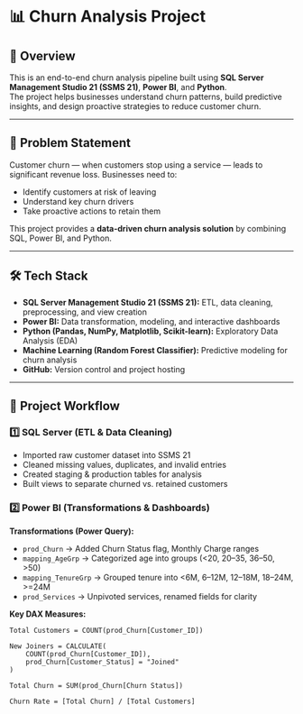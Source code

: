 # 📊 Churn Analysis Project  

## 📌 Overview  
This is an end-to-end churn analysis pipeline built using **SQL Server Management Studio 21 (SSMS 21)**, **Power BI**, and **Python**.  
The project helps businesses understand churn patterns, build predictive insights, and design proactive strategies to reduce customer churn.  

---

## 🎯 Problem Statement  
Customer churn — when customers stop using a service — leads to significant revenue loss. Businesses need to:  

- Identify customers at risk of leaving  
- Understand key churn drivers  
- Take proactive actions to retain them  

This project provides a **data-driven churn analysis solution** by combining SQL, Power BI, and Python.  

---

## 🛠️ Tech Stack  

- **SQL Server Management Studio 21 (SSMS 21):** ETL, data cleaning, preprocessing, and view creation  
- **Power BI:** Data transformation, modeling, and interactive dashboards  
- **Python (Pandas, NumPy, Matplotlib, Scikit-learn):** Exploratory Data Analysis (EDA)  
- **Machine Learning (Random Forest Classifier):** Predictive modeling for churn analysis  
- **GitHub:** Version control and project hosting  

---

## 🔄 Project Workflow  

### 1️⃣ SQL Server (ETL & Data Cleaning)  
- Imported raw customer dataset into SSMS 21  
- Cleaned missing values, duplicates, and invalid entries  
- Created staging & production tables for analysis  
- Built views to separate churned vs. retained customers  

### 2️⃣ Power BI (Transformations & Dashboards)  

**Transformations (Power Query):**  
- `prod_Churn` → Added Churn Status flag, Monthly Charge ranges  
- `mapping_AgeGrp` → Categorized age into groups (<20, 20–35, 36–50, >50)  
- `mapping_TenureGrp` → Grouped tenure into <6M, 6–12M, 12–18M, 18–24M, >=24M  
- `prod_Services` → Unpivoted services, renamed fields for clarity  

**Key DAX Measures:**  
```DAX
Total Customers = COUNT(prod_Churn[Customer_ID])

New Joiners = CALCULATE(
    COUNT(prod_Churn[Customer_ID]),
    prod_Churn[Customer_Status] = "Joined"
)

Total Churn = SUM(prod_Churn[Churn Status])

Churn Rate = [Total Churn] / [Total Customers]
